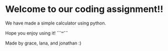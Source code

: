 # Welcome to our coding assignment!! 
We have made a simple calculator using python. 

Hope you enjoy using it! ˶ˆ꒳ˆ˵

Made by grace, lana, and jonathan :) ⠀
